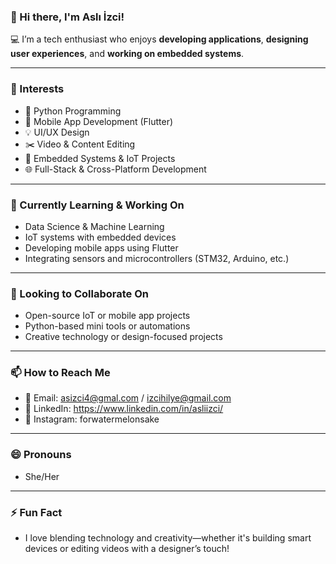 ### 👋 Hi there, I'm Aslı İzci!

💻 I’m a tech enthusiast who enjoys **developing applications**, **designing user experiences**, and **working on embedded systems**.

---

### 👀 Interests
- 🐍 Python Programming
- 📱 Mobile App Development (Flutter)
- 💡 UI/UX Design
- ✂️ Video & Content Editing
- 🤖 Embedded Systems & IoT Projects
- 🌐 Full-Stack & Cross-Platform Development

---

### 🌱 Currently Learning & Working On
- Data Science & Machine Learning
- IoT systems with embedded devices
- Developing mobile apps using Flutter
- Integrating sensors and microcontrollers (STM32, Arduino, etc.)

---

### 🤝 Looking to Collaborate On
- Open-source IoT or mobile app projects
- Python-based mini tools or automations
- Creative technology or design-focused projects

---

### 📫 How to Reach Me
- 📧 Email: asizci4@gmal.com / izcihilye@gmail.com
- 💼 LinkedIn: https://www.linkedin.com/in/asliizci/
- 📧 Instagram: forwatermelonsake
---

### 😄 Pronouns
- She/Her

---

### ⚡ Fun Fact
- I love blending technology and creativity—whether it's building smart devices or editing videos with a designer’s touch!

<!---
asliizci/asliizci is a ✨ special ✨ repository because its `README.md` (this file) appears on your GitHub profile.
You can click the Preview link to take a look at your changes.
--->
